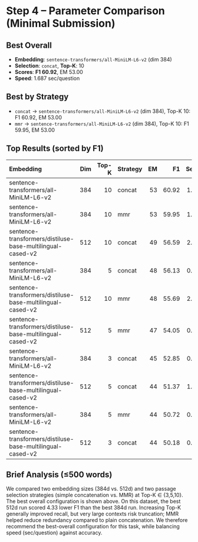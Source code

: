 # Step 4 – Parameter Comparison (Minimal Submission)

## Best Overall

- **Embedding**: `sentence-transformers/all-MiniLM-L6-v2` (dim 384)
- **Selection**: `concat`, **Top-K**: 10
- **Scores**: **F1 60.92**, EM 53.00
- **Speed**: 1.687 sec/question

## Best by Strategy

- `concat` → `sentence-transformers/all-MiniLM-L6-v2` (dim 384), Top-K 10: F1 60.92, EM 53.00
- `mmr` → `sentence-transformers/all-MiniLM-L6-v2` (dim 384), Top-K 10: F1 59.95, EM 53.00

## Top Results (sorted by F1)

| Embedding                                                  |   Dim |   Top-K | Strategy   |   EM |    F1 |   Sec/Q |
|:-----------------------------------------------------------|------:|--------:|:-----------|-----:|------:|--------:|
| sentence-transformers/all-MiniLM-L6-v2                     |   384 |      10 | concat     |   53 | 60.92 |   1.687 |
| sentence-transformers/all-MiniLM-L6-v2                     |   384 |      10 | mmr        |   53 | 59.95 |   1.532 |
| sentence-transformers/distiluse-base-multilingual-cased-v2 |   512 |      10 | concat     |   49 | 56.59 |   2.177 |
| sentence-transformers/all-MiniLM-L6-v2                     |   384 |       5 | concat     |   48 | 56.13 |   0.774 |
| sentence-transformers/distiluse-base-multilingual-cased-v2 |   512 |      10 | mmr        |   48 | 55.69 |   2.028 |
| sentence-transformers/distiluse-base-multilingual-cased-v2 |   512 |       5 | mmr        |   47 | 54.05 |   0.896 |
| sentence-transformers/all-MiniLM-L6-v2                     |   384 |       3 | concat     |   45 | 52.85 |   0.394 |
| sentence-transformers/distiluse-base-multilingual-cased-v2 |   512 |       5 | concat     |   44 | 51.37 |   1.025 |
| sentence-transformers/all-MiniLM-L6-v2                     |   384 |       5 | mmr        |   44 | 50.72 |   0.714 |
| sentence-transformers/distiluse-base-multilingual-cased-v2 |   512 |       3 | concat     |   44 | 50.18 |   0.541 |

## Brief Analysis (≤500 words)

We compared two embedding sizes (384d vs. 512d) and two passage selection strategies (simple concatenation vs. MMR) at Top-K ∈ {3,5,10}. The best overall configuration is shown above.  On this dataset, the best 512d run scored 4.33 lower F1 than the best 384d run. Increasing Top-K generally improved recall, but very large contexts risk truncation; MMR helped reduce redundancy compared to plain concatenation. We therefore recommend the best-overall configuration for this task, while balancing speed (sec/question) against accuracy.